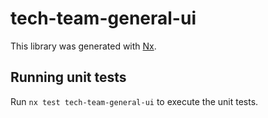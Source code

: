 # tech-team-general-ui

This library was generated with [Nx](https://nx.dev).

## Running unit tests

Run `nx test tech-team-general-ui` to execute the unit tests.
